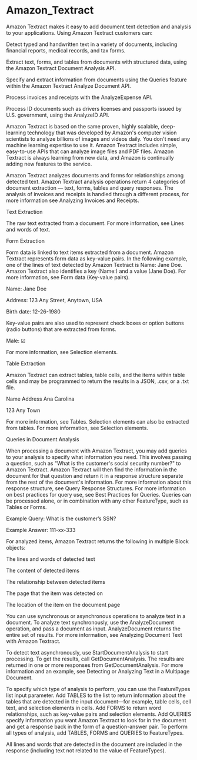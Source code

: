 # Amazon_Textract

Amazon Textract makes it easy to add document text detection and analysis to your applications. Using Amazon Textract customers can:

Detect typed and handwritten text in a variety of documents, including financial reports, medical records, and tax forms.

Extract text, forms, and tables from documents with structured data, using the Amazon Textract Document Analysis API.

Specify and extract information from documents using the Queries feature within the Amazon Textract Analyze Document API.

Process invoices and receipts with the AnalyzeExpense API.

Process ID documents such as drivers licenses and passports issued by U.S. government, using the AnalyzeID API.

Amazon Textract is based on the same proven, highly scalable, deep-learning technology that was developed by Amazon's computer vision scientists to analyze billions of images and videos daily. You don't need any machine learning expertise to use it. Amazon Textract includes simple, easy-to-use APIs that can analyze image files and PDF files. Amazon Textract is always learning from new data, and Amazon is continually adding new features to the service.

Amazon Textract analyzes documents and forms for relationships among detected text. Amazon Textract analysis operations return 4 categories of document extraction — text, forms, tables and query responses. The analysis of invoices and receipts is handled through a different process, for more information see Analyzing Invoices and Receipts.

Text Extraction

The raw text extracted from a document. For more information, see Lines and words of text.

Form Extraction

Form data is linked to text items extracted from a document. Amazon Textract represents form data as key-value pairs. In the following example, one of the lines of text detected by Amazon Textract is Name: Jane Doe. Amazon Textract also identifies a key (Name:) and a value (Jane Doe). For more information, see Form data (Key-value pairs).

Name: Jane Doe

Address: 123 Any Street, Anytown, USA

Birth date: 12-26-1980

Key-value pairs are also used to represent check boxes or option buttons (radio buttons) that are extracted from forms.

Male: ☑

For more information, see Selection elements.

Table Extraction

Amazon Textract can extract tables, table cells, and the items within table cells and may be programmed to return the results in a JSON, .csv, or a .txt file.

Name	Address
Ana Carolina

123 Any Town

For more information, see Tables. Selection elements can also be extracted from tables. For more information, see Selection elements.

Queries in Document Analysis

When processing a document with Amazon Textract, you may add queries to your analysis to specify what information you need. This involves passing a question, such as "What is the customer's social security number?" to Amazon Textract. Amazon Textract will then find the information in the document for that question and return it in a response structure separate from the rest of the document's information. For more information about this response structure, see Query Response Structures. For more information on best practices for query use, see Best Practices for Queries. Queries can be processed alone, or in combination with any other FeatureType, such as Tables or Forms.

Example Query: What is the customer’s SSN?

Example Answer: 111-xx-333

For analyzed items, Amazon Textract returns the following in multiple Block objects:

The lines and words of detected text

The content of detected items

The relationship between detected items

The page that the item was detected on

The location of the item on the document page

You can use synchronous or asynchronous operations to analyze text in a document. To analyze text synchronously, use the AnalyzeDocument operation, and pass a document as input. AnalyzeDocument returns the entire set of results. For more information, see Analyzing Document Text with Amazon Textract.

To detect text asynchronously, use StartDocumentAnalysis to start processing. To get the results, call GetDocumentAnalysis. The results are returned in one or more responses from GetDocumentAnalysis. For more information and an example, see Detecting or Analyzing Text in a Multipage Document.

To specify which type of analysis to perform, you can use the FeatureTypes list input parameter. Add TABLES to the list to return information about the tables that are detected in the input document—for example, table cells, cell text, and selection elements in cells. Add FORMS to return word relationships, such as key-value pairs and selection elements. Add QUERIES specify information you want Amazon Textract to look for in the document and get a response back in the form of a question-answer pair. To perform all types of analysis, add TABLES, FORMS and QUERIES to FeatureTypes.

All lines and words that are detected in the document are included in the response (including text not related to the value of FeatureTypes).
